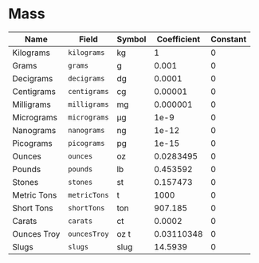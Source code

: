 # Mass

| Name        | Field        | Symbol | Coefficient | Constant |
| ----------- | ------------ | ------ | ----------- | -------- |
| Kilograms   | `kilograms`  | kg     | 1           | 0        |
| Grams       | `grams`      | g      | 0.001       | 0        |
| Decigrams   | `decigrams`  | dg     | 0.0001      | 0        |
| Centigrams  | `centigrams` | cg     | 0.00001     | 0        |
| Milligrams  | `milligrams` | mg     | 0.000001    | 0        |
| Micrograms  | `micrograms` | µg     | 1e-9        | 0        |
| Nanograms   | `nanograms`  | ng     | 1e-12       | 0        |
| Picograms   | `picograms`  | pg     | 1e-15       | 0        |
| Ounces      | `ounces`     | oz     | 0.0283495   | 0        |
| Pounds      | `pounds`     | lb     | 0.453592    | 0        |
| Stones      | `stones`     | st     | 0.157473    | 0        |
| Metric Tons | `metricTons` | t      | 1000        | 0        |
| Short Tons  | `shortTons`  | ton    | 907.185     | 0        |
| Carats      | `carats`     | ct     | 0.0002      | 0        |
| Ounces Troy | `ouncesTroy` | oz t   | 0.03110348  | 0        |
| Slugs       | `slugs`      | slug   | 14.5939     | 0        |

